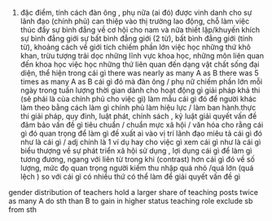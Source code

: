 1. đặc điểm, tính cách đàn ông , phụ nữa
(ai đó) được vinh danh cho sự lãnh đạo
(chính phủ) can thiệp vào thị trường lao động, chỗ làm việc
thúc đẩy sự bình đẳng về cơ hội cho nam và nữa
thiết lập/khuyến khích sự bình đẳng giới
sự bất bình đẳng giới (2 từ), bất bình đẳng giới (tính từ), khoảng cách về giới tích
chiếm phần lớn
việc học những thứ khô khan, trừu tượng
trải dọc những lĩnh vực khoa học, những môn liên quan đến khoa học
việc học những thứ liên quan đến dạng vật chất sống
đại diện, thể hiện trong cái gì
there was nearly as many A as B
there was 5 times as many A as B
cái gì đó mà đàn ông / phụ nữ chiếm phần lớn
mỗi ngày trong tuần
lượng thời gian dành cho hoạt động gì
giải pháp khả thi (sẽ phải là của chính phủ cho việc gì)
làm mẫu cái gì đó để người khác làm theo bằng cách làm gì
chính phủ làm hiệu lực / làm ban hành.thực thi giải pháp, quy đinh, luật phát, chính sách , kỷ luật
giải quyết vấn đề 
đảm bảo vấn đề gì
tiêu chuẩn / chuẩn mực xã hội / văn hóa
cho rằng cái gì đó quan trọng để làm gì
đề xuất ai vào vị trí lãnh đạo
miêu tả cái gì đó như là cái gì / adj
chính là 1 ví dụ hay cho việc gì
xem cái gì như là cái gì
biểu thượng về sự phát triển xã hội
sử dụng , lợi dụng cái gì để làm gì
tương đương, ngang với
liên từ trong khi (contrast)
hơn cái gì đó về số lượng, mức đọ quan trọng 
người kiếm thu nhập
quá nhỏ /quá lớn (quá lệch ) so với cái gì
có nhiều thứ có thể làm để giải quyết vấn đề gì

gender distribution of teachers
hold a larger share of teaching posts
twice as many A do sth than B
to gain in higher status teaching role
exclude sb from sth 